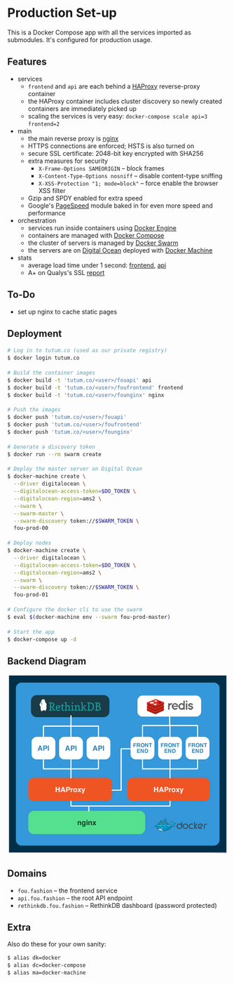 # Production Set-up

This is a Docker Compose app with all the services imported as submodules. It's configured for production usage.

## Features

- services
  - `frontend` and `api` are each behind a [HAProxy](http://www.haproxy.org/) reverse-proxy container
  - the HAProxy container includes cluster discovery so newly created containers are immediately picked up
  - scaling the services is very easy: `docker-compose scale api=3 frontend=2`
- main
  - the main reverse proxy is [nginx](http://nginx.org/)
  - HTTPS connections are enforced; HSTS is also turned on
  - secure SSL certificate: 2048-bit key encrypted with SHA256
  - extra measures for security
    - `X-Frame-Options SAMEORIGIN` – block frames
    - `X-Content-Type-Options nosniff` – disable content-type sniffing
    - `X-XSS-Protection "1; mode=block"` – force enable the browser XSS filter
  - Gzip and SPDY enabled for extra speed
  - Google's [PageSpeed](https://developers.google.com/speed/pagespeed/module/?hl=en) module baked in for even more speed and performance
- orchestration
  - services run inside containers using [Docker Engine](https://www.docker.com/docker-engine)
  - containers are managed with [Docker Compose](https://www.docker.com/docker-compose)
  - the cluster of servers is managed by [Docker Swarm](https://www.docker.com/docker-swarm)
  - the servers are on [Digital Ocean](https://www.digitalocean.com/) deployed with [Docker Machine](https://www.docker.com/docker-machine)
- stats
  - average load time under 1 second: [frontend](http://tools.pingdom.com/fpt/#!/bRQSQU/https://fou.fashion/), [api](http://tools.pingdom.com/fpt/#!/c3WC5o/https://api.fou.fashion/)
  - A+ on Qualys's SSL [report](https://www.ssllabs.com/ssltest/analyze.html?d=fou.fashion)

## To-Do

- set up nginx to cache static pages

## Deployment

```bash
# Log in to tutum.co (used as our private registry)
$ docker login tutum.co

# Build the container images
$ docker build -t 'tutum.co/<user>/fouapi' api
$ docker build -t 'tutum.co/<user>/foufrontend' frontend
$ docker build -t 'tutum.co/<user>/founginx' nginx

# Push the images
$ docker push 'tutum.co/<user>/fouapi'
$ docker push 'tutum.co/<user>/foufrontend'
$ docker push 'tutum.co/<user>/founginx'

# Generate a discovery token
$ docker run --rm swarm create

# Deploy the master server on Digital Ocean
$ docker-machine create \
  --driver digitalocean \
  --digitalocean-access-token=$DO_TOKEN \
  --digitalocean-region=ams2 \
  --swarm \
  --swarm-master \
  --swarm-discovery token://$SWARM_TOKEN \
  fou-prod-00

# Deploy nodes
$ docker-machine create \
  --driver digitalocean \
  --digitalocean-access-token=$DO_TOKEN \
  --digitalocean-region=ams2 \
  --swarm \
  --swarm-discovery token://$SWARM_TOKEN \
  fou-prod-01

# Configure the docker cli to use the swarm
$ eval $(docker-machine env --swarm fou-prod-master)

# Start the app
$ docker-compose up -d
```

## Backend Diagram

![](backend.png)

## Domains

- `fou.fashion` – the frontend service
- `api.fou.fashion` – the root API endpoint
- `rethinkdb.fou.fashion` – RethinkDB dashboard (password protected)

## Extra

Also do these for your own sanity:

```bash
$ alias dk=docker
$ alias dc=docker-compose
$ alias ma=docker-machine
```
